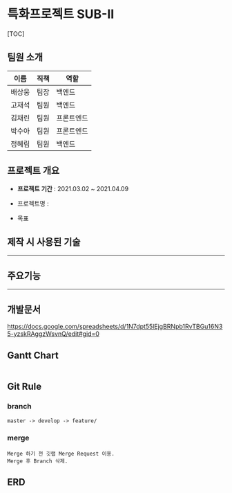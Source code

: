 # 특화프로젝트 SUB-II

[TOC]

## 팀원 소개

| 이름   | 직책 | 역할       |
| ------ | ---- | ---------- |
| 배상웅 | 팀장 | 백엔드     |
| 고재석 | 팀원 | 백엔드     |
| 김채린 | 팀원 | 프론트엔드 |
| 박수아 | 팀원 | 프론트엔드 |
| 정혜림 | 팀원 | 백엔드     |

## 프로젝트 개요

- **프로젝트 기간** : 2021.03.02 ~ 2021.04.09
- 프로젝트명 :

- 목표

## **제작 시** **사용된 기술**

---

## 주요기능

---

## 개발문서

https://docs.google.com/spreadsheets/d/1N7dpt55lEjgBRNpb1RvTBGu16N35-yzskRAggzWsvnQ/edit#gid=0

## Gantt Chart

```

```

## Git Rule

### branch

```
master -> develop -> feature/
```

### merge

```
Merge 하기 전 깃랩 Merge Request 이용.
Merge 후 Branch 삭제.
```

## ERD
